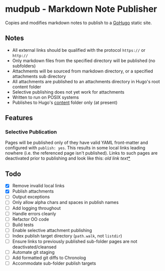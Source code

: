 # mudpub - Markdown Note Publisher
Copies and modifies markdown notes to publish to a [GoHugo](https://gohugo.io) static site.

## Notes
- All external links should be qualified with the protocol `https://` or `http://`
- Only markdown files from the specified directory will be published (no subfolders)
- Attachments will be sourced from markdown directory, or a specified attachments sub directory
- All attachments are published to an attachments directory in Hugo's root content folder
- Selective publishing does not yet work for attachments 
- Written to run on POSIX systems
- Publishes to Hugo's [content](https://gohugo.io/content-management/organization/) folder only (at present)

## Features
### Selective Publication
Pages will be published only of they have valid YAML front-matter and configured with `publish: yes`. This results in
some local links leading nowhere (i.e. the referenced page isn't published). Links to such pages are deactivated prior
to publishing and look like this: _old link text_[*](https://github.com/danpicton/mudpub/blob/main/README.md#selective-publication)

## Todo
- [x] Remove invalid local links
- [x] Publish attachments
- [ ] Output exceptions
- [ ] Only allow alpha chars and spaces in publish names
- [ ] Add logging throughout
- [ ] Handle errors cleanly
- [ ] Refactor OO code
- [ ] Build tests
- [ ] Enable selective attachment publishing
- [ ] Index publish target directory (`path.walk`, not `listdir`)
- [ ] Ensure links to previously published sub-folder pages are not deactivated/cleansed
- [ ] Automate git staging
- [ ] Add formatted git diffs to Chronolog
- [ ] Accommodate sub-folder publish targets
